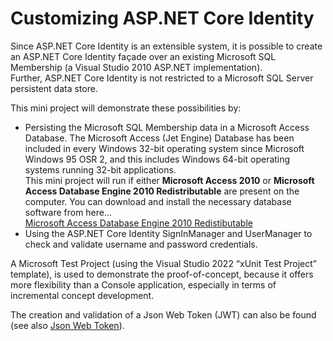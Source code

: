 <h1>Customizing ASP.NET Core Identity</h1>
<p>
Since ASP.NET Core Identity is an extensible system, it is possible to create an ASP.NET Core Identity façade over an existing Microsoft SQL Membership (a Visual Studio 2010 ASP.NET implementation).<br/>
Further, ASP.NET Core Identity is not restricted to a Microsoft SQL Server persistent data store.
</p>

<p>This mini project will demonstrate these possibilities by:</p>

<ul>
	<li>
		Persisting the Microsoft SQL Membership data in a Microsoft Access Database.
		The Microsoft Access (Jet Engine) Database has been included in every Windows 32-bit operating system since Microsoft Windows 95 OSR 2,
		and this includes Windows 64-bit operating systems running 32-bit applications.<br/>
		This mini project will run if either <b>Microsoft Access 2010</b> or <b>Microsoft Access Database Engine 2010 Redistributable</b> are
		present on the computer.  You can download and install the necessary database software from here...<br/>
		<a href="https://www.microsoft.com/en-in/download/details.aspx?id=13255" target="_blank">Microsoft Access Database Engine 2010 Redistibutable</a>
	</li>
	<li>
		Using the ASP.NET Core Identity SignInManager and UserManager to check and validate username and password credentials.
	</li>
</ul>

<p>
A Microsoft Test Project (using the Visual Studio 2022 “xUnit Test Project” template), is used to demonstrate the proof-of-concept,
because it offers more flexibility than a Console application, especially in terms of incremental concept development.
</p>

<p>
	The creation and validation of a Json Web Token (JWT) can also be found (see also <a href="https://dev.azure.com/noctua-innovations/Customizing%20ASP.NET%20Core%20Identity/_git/CoreIdentity?path=/AspNetIdentity/Data/JsonWebToken.cs" target="_blank">Json Web Token</a>).
</p>